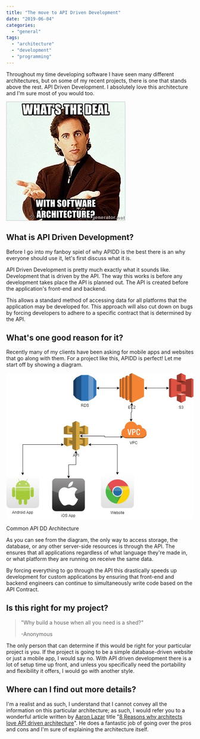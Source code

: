 ```yaml
---
title: "The move to API Driven Development"
date: "2019-06-04"
categories: 
  - "general"
tags: 
  - "architecture"
  - "development"
  - "programming"
---
```


Throughout my time developing software I have seen many different architectures, but on some of my recent projects, there is one that stands above the rest. API Driven Development. I absolutely love this architecture and I'm sure most of you would too.

![](images/ebbe3-whats-the-deal-with-software-architecture.jpg)

## What is API Driven Development?

Before I go into my fanboy spiel of why APIDD is the best there is an why everyone should use it, let's first discuss what it is.

API Driven Development is pretty much exactly what it sounds like. Development that is driven by the API. The way this works is before any development takes place the API is planned out. The API is created before the application's front-end and backend.

This allows a standard method of accessing data for all platforms that the application may be developed for. This approach will also cut down on bugs by forcing developers to adhere to a specific contract that is determined by the API.

## What's one good reason for it?

Recently many of my clients have been asking for mobile apps and websites that go along with them. For a project like this, APIDD is perfect! Let me start off by showing a diagram.

![Common API DD Architecture](images/112cc-untitled-diagram.jpg)

Common API DD Architecture

As you can see from the diagram, the only way to access storage, the database, or any other server-side resources is through the API. The ensures that all applications regardless of what language they're made in, or what platform they are running on receive the same data.

By forcing everything to go through the API this drastically speeds up development for custom applications by ensuring that front-end and backend engineers can continue to simultaneously write code based on the API Contract.

## Is this right for my project?

> "Why build a house when all you need is a shed?"
> 
> \-Anonymous

The only person that can determine if this would be right for your particular project is you. If the project is going to be a simple database-driven website or just a mobile app, I would say no. With API driven development there is a lot of setup time up front, and unless you specifically need the portability and flexibility it offers, I would go with another style.

## Where can I find out more details?

I'm a realist and as such, I understand that I cannot convey all the information on this particular architecture; as such, I would refer you to a wonderful article written by [Aaron Lazar](https://hub.packtpub.com/author/aaronl/) title "[8 Reasons why architects love API driven architecture](https://hub.packtpub.com/architects-love-api-driven-architecture/)". He does a fantastic job of going over the pros and cons and I'm sure of explaining the architecture itself.
